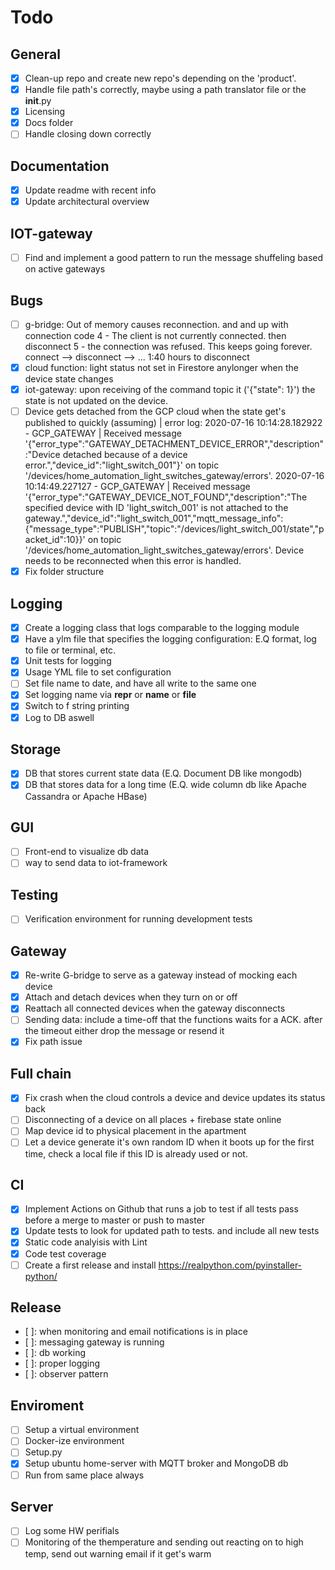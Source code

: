 # Todo

## General
- [x] Clean-up repo and create new repo's depending on the 'product'.
- [x] Handle file path's correctly, maybe using a path translator file or the __init__.py
- [x] Licensing
- [x] Docs folder
- [ ] Handle closing down correctly

## Documentation
- [x] Update readme with recent info
- [x] Update architectural overview

## IOT-gateway
- [ ] Find and implement a good pattern to run the message shuffeling based on active gateways

## Bugs
- [ ] g-bridge: Out of memory causes reconnection. and and up with connection code 4 - The client is not currently 
connected. then disconnect 5 - the connection was refused. This keeps going forever. connect --> disconnect --> ... 
1:40 hours to disconnect
- [x] cloud function: light status not set in Firestore anylonger when the device state changes
- [x] iot-gateway: upon receiving of the command topic it ('{"state": 1}') the state is not updated on the device.
- [ ] Device gets detached from the GCP cloud when the state get's published to quickly (assuming) | error log: 
2020-07-16 10:14:28.182922 - GCP_GATEWAY | Received message '{"error_type":"GATEWAY_DETACHMENT_DEVICE_ERROR","description":"Device detached because of a device error.","device_id":"light_switch_001"}' on topic '/devices/home_automation_light_switches_gateway/errors'.
2020-07-16 10:14:49.227127 - GCP_GATEWAY | Received message '{"error_type":"GATEWAY_DEVICE_NOT_FOUND","description":"The specified device with ID 'light_switch_001' is not attached to the gateway.","device_id":"light_switch_001","mqtt_message_info":{"message_type":"PUBLISH","topic":"/devices/light_switch_001/state","packet_id":10}}' on topic '/devices/home_automation_light_switches_gateway/errors'.
Device needs to be reconnected when this error is handled. 
- [x] Fix folder structure

## Logging
- [x] Create a logging class that logs comparable to the logging module
- [x] Have a ylm file that specifies the logging configuration: E.Q format, log to file or terminal, etc. 
- [x] Unit tests for logging
- [x] Usage YML file to set configuration
- [ ] Set file name to date, and have all write to the same one
- [x] Set logging name via __repr__ or __name__ or __file__
- [x] Switch to f string printing
- [x] Log to DB aswell

## Storage
- [x] DB that stores current state data (E.Q. Document DB like mongodb)
- [x] DB that stores data for a long time (E.Q. wide column db like Apache Cassandra or Apache HBase)

## GUI
- [ ] Front-end to visualize db data
- [ ] way to send data to iot-framework

## Testing
- [ ] Verification environment for running development tests

## Gateway
- [x] Re-write G-bridge to serve as a gateway instead of mocking each device
- [x] Attach and detach devices when they turn on or off
- [x] Reattach all connected devices when the gateway disconnects
- [ ] Sending data: include a time-off that the functions waits for a ACK. after the timeout either drop the message or resend it  
- [x] Fix path issue

## Full chain
- [x] Fix crash when the cloud controls a device and device updates its status back
- [ ] Disconnecting of a device on all places + firebase state online
- [ ] Map device id to physical placement in the apartment 
- [ ] Let a device generate it's own random ID when it boots up for the first time, check a local file if this ID is already used or not.

## CI
- [x] Implement Actions on Github that runs a job to test if all tests pass before a merge to master or push to master
- [x] Update tests to look for updated path to tests. and include all new tests
- [x] Static code analyisis with Lint
- [x] Code test coverage
- [ ] Create a first release and install https://realpython.com/pyinstaller-python/

## Release
- [ ]: when monitoring and email notifications is in place
- [ ]: messaging gateway is running
- [ ]: db working 
- [ ]: proper logging
- [ ]: observer pattern

## Enviroment
- [ ] Setup a virtual environment
- [ ] Docker-ize environment
- [ ] Setup.py
- [x] Setup ubuntu home-server with  MQTT broker and MongoDB db
- [ ] Run from same place always

## Server
- [ ] Log some HW perifials
- [ ] Monitoring of the themperature and sending out reacting on to high temp, send out warning email if it get's warm
